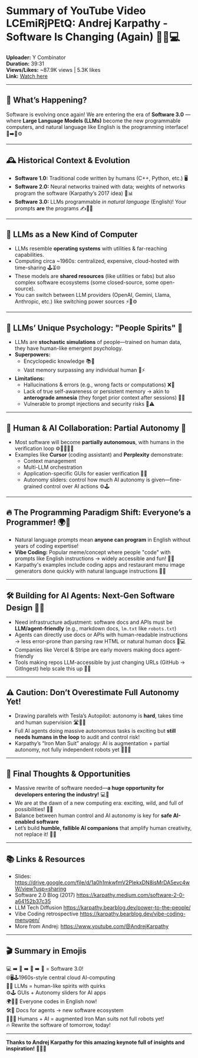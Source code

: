 # Summary of YouTube Video LCEmiRjPEtQ: Andrej Karpathy - Software Is Changing (Again) 🚀🤖💻

**Uploader:** Y Combinator  
**Duration:** 39:31  
**Views/Likes:** ~87.9K views | 5.3K likes  
**Link:** [Watch here](https://www.youtube.com/watch?v=LCEmiRjPEtQ)  

---

## 🎉 What’s Happening?  
Software is evolving once again! We are entering the era of **Software 3.0** — where **Large Language Models (LLMs)** become the new programmable computers, and natural language like English is the programming interface! 🧠➡️💬⚙️

---

## 🕰️ Historical Context & Evolution  
- **Software 1.0:** Traditional code written by humans (C++, Python, etc.) 🖥️  
- **Software 2.0:** Neural networks trained with data; weights of networks program the software (Karpathy’s 2017 idea) 🧠📊  
- **Software 3.0:** LLMs programmable *in natural language* (English)! Your prompts **are** the programs ✍️🧑‍💻

---

## 🤖 LLMs as a New Kind of Computer  
- LLMs resemble **operating systems** with utilities & far-reaching capabilities.  
- Computing circa ~1960s: centralized, expensive, cloud-hosted with time-sharing 🕹️⏳🌐  
- These models are **shared resources** (like utilities or fabs) but also complex software ecosystems (some closed-source, some open-source).  
- You can switch between LLM providers (OpenAI, Gemini, Llama, Anthropic, etc.) like switching power sources ⚡🔄⚙️  

---

## 🧠 LLMs’ Unique Psychology: "People Spirits" 👻  
- LLMs are **stochastic simulations** of people—trained on human data, they have human-like emergent psychology.  
- **Superpowers:**  
  - Encyclopedic knowledge 📚🤯  
  - Vast memory surpassing any individual human 🧠⚡  
- **Limitations:**  
  - Hallucinations & errors (e.g., wrong facts or computations) ❌🤪  
  - Lack of true self-awareness or persistent memory → akin to **anterograde amnesia** (they forget prior context after sessions) 🧠💨  
  - Vulnerable to prompt injections and security risks 🔐⚠️  

---

## 👥 Human & AI Collaboration: Partial Autonomy 🦾  
- Most software will become **partially autonomous**, with humans in the verification loop ⚙️👨‍💻👩‍💻  
- Examples like **Cursor** (coding assistant) and **Perplexity** demonstrate:  
  - Context management  
  - Multi-LLM orchestration  
  - Application-specific GUIs for easier verification 👀✅  
  - Autonomy sliders: control how much AI autonomy is given—fine-grained control over AI actions ⚙️🕹️  

---

## 🔥 The Programming Paradigm Shift: Everyone’s a Programmer! 🌍🤩  
- Natural language prompts mean **anyone can program** in English without years of coding expertise!  
- **Vibe Coding:** Popular meme/concept where people "code" with prompts like English instructions → widely accessible and fun! 🎉📝  
- Karpathy's examples include coding apps and restaurant menu image generators done quickly with natural language instructions 📱🍔  

---

## 🛠️ Building for AI Agents: Next-Gen Software Design 🤖🧩  
- Need infrastructure adjustment: software docs and APIs must be **LLM/agent-friendly** (e.g., markdown docs, `lm.txt` like `robots.txt`)  
- Agents can directly use docs or APIs with human-readable instructions → less error-prone than parsing raw HTML or natural human docs 📄💻  
- Companies like Vercel & Stripe are early movers making docs agent-friendly  
- Tools making repos LLM-accessible by just changing URLs (GitHub → GitIngest) help scale this up 🚀🔗  

---

## ⚠️ Caution: Don’t Overestimate Full Autonomy Yet!  
- Drawing parallels with Tesla’s Autopilot: autonomy is **hard**, takes time and human supervision 🛣️🚗💡  
- Full AI agents doing massive autonomous tasks is exciting but **still needs humans in the loop** to audit and control risk!  
- Karpathy’s “Iron Man Suit” analogy: AI is augmentation + partial autonomy, not fully independent robots yet 🦸‍♂️🤖  

---

## 🌟 Final Thoughts & Opportunities  
- Massive rewrite of software needed—**a huge opportunity for developers entering the industry!** 💻🚀  
- We are at the dawn of a new computing era: exciting, wild, and full of possibilities! 🌅✨  
- Balance between human control and AI autonomy is key for **safe AI-enabled software**  
- Let’s build **humble, fallible AI companions** that amplify human creativity, not replace it! 🤝💡  

---

## 📚 Links & Resources  
- Slides: https://drive.google.com/file/d/1a0h1mkwfmV2PlekxDN8isMrDA5evc4wW/view?usp=sharing  
- Software 2.0 Blog (2017) https://karpathy.medium.com/software-2-0-a64152b37c35  
- LLM Tech Diffusion https://karpathy.bearblog.dev/power-to-the-people/  
- Vibe Coding retrospective https://karpathy.bearblog.dev/vibe-coding-menugen/  
- More from Andrej: https://www.youtube.com/@AndrejKarpathy  

---

## 🎬 Summary in Emojis  
💻 ➡️ 🤖 ➡️ 🧠 ➡️ 💬 = Software 3.0!  
🌐🖥️🕹️1960s-style central cloud AI-computing  
👻👥 LLMs = human-like spirits with quirks  
⚙️🕹️ GUIs + Autonomy sliders for AI apps  
🌍👨‍💻 Everyone codes in English now!  
🛠️📄 Docs for agents → new software ecosystem  
🤝👩‍💻 Humans + AI = augmented Iron Man suits not full robots yet!  
🔥 Rewrite the software of tomorrow, today!  

---

**Thanks to Andrej Karpathy for this amazing keynote full of insights and inspiration!** 🙏🚀✨